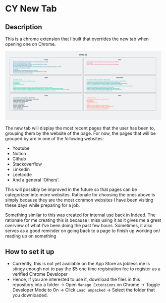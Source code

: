 # CY New Tab

## Description

This is a chrome extension that I built that overrides the new tab when opening one on Chrome.

![Screenshot](images/cy-new-tab-demo.png)

The new tab will display the most recent pages that the user has been to, grouping them by the website of the page. For now, the pages that will be grouped by are in one of the following websites:

- Youtube
- Notion
- Github
- Stackoverflow
- Linkedin
- Leetcode
- And a general 'Others'.

This will possibly be improved in the future so that pages can be categorized into more websites. Rationale for choosing the ones above is simply because they are the most common websites I have been visiting these days while preparing for a job.

Something similar to this was created for internal use back in Indeed. The rationale for me creating this is because I miss using it as it gives me a great overview of what I've been doing the past few hours. Sometimes, it also serves as a good reminder on going back to a page to finish up working on/ reading up on something

## How to set it up

- Currently, this is not yet available on the App Store as jobless me is stingy enough not to pay the $5 one time registration fee to register as a verified Chrome Developer
- Hence, if you are interested to use it, download the files in this repository into a folder -> Open `Manage Extensions` on Chrome -> Toggle Developer Mode to On -> Click `Load unpacked` -> Select the folder that you downloaded.
